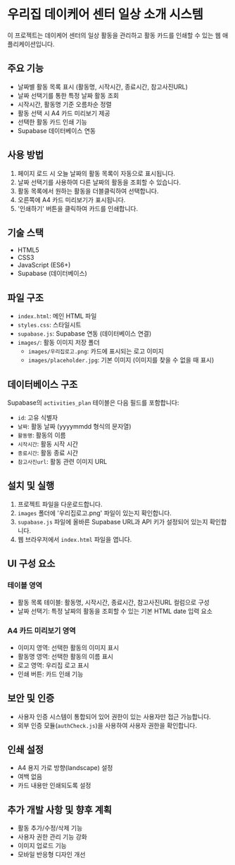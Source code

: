 # 우리집 데이케어 센터 일상 소개 시스템

이 프로젝트는 데이케어 센터의 일상 활동을 관리하고 활동 카드를 인쇄할 수 있는 웹 애플리케이션입니다.

## 주요 기능

- 날짜별 활동 목록 표시 (활동명, 시작시간, 종료시간, 참고사진URL)
- 날짜 선택기를 통한 특정 날짜 활동 조회
- 시작시간, 활동명 기준 오름차순 정렬
- 활동 선택 시 A4 카드 미리보기 제공
- 선택한 활동 카드 인쇄 기능
- Supabase 데이터베이스 연동

## 사용 방법

1. 페이지 로드 시 오늘 날짜의 활동 목록이 자동으로 표시됩니다.
2. 날짜 선택기를 사용하여 다른 날짜의 활동을 조회할 수 있습니다.
3. 활동 목록에서 원하는 활동을 더블클릭하여 선택합니다.
4. 오른쪽에 A4 카드 미리보기가 표시됩니다.
5. '인쇄하기' 버튼을 클릭하여 카드를 인쇄합니다.

## 기술 스택

- HTML5
- CSS3
- JavaScript (ES6+)
- Supabase (데이터베이스)

## 파일 구조

- `index.html`: 메인 HTML 파일
- `styles.css`: 스타일시트
- `supabase.js`: Supabase 연동 (데이터베이스 연결)
- `images/`: 활동 이미지 저장 폴더
  - `images/우리집로고.png`: 카드에 표시되는 로고 이미지
  - `images/placeholder.jpg`: 기본 이미지 (이미지를 찾을 수 없을 때 표시)

## 데이터베이스 구조

Supabase의 `activities_plan` 테이블은 다음 필드를 포함합니다:

- `id`: 고유 식별자
- `날짜`: 활동 날짜 (yyyymmdd 형식의 문자열)
- `활동명`: 활동의 이름
- `시작시간`: 활동 시작 시간
- `종료시간`: 활동 종료 시간
- `참고사진url`: 활동 관련 이미지 URL

## 설치 및 실행

1. 프로젝트 파일을 다운로드합니다.
2. `images` 폴더에 '우리집로고.png' 파일이 있는지 확인합니다.
3. `supabase.js` 파일에 올바른 Supabase URL과 API 키가 설정되어 있는지 확인합니다.
4. 웹 브라우저에서 `index.html` 파일을 엽니다.

## UI 구성 요소

### 테이블 영역
- 활동 목록 테이블: 활동명, 시작시간, 종료시간, 참고사진URL 컬럼으로 구성
- 날짜 선택기: 특정 날짜의 활동을 조회할 수 있는 기본 HTML date 입력 요소

### A4 카드 미리보기 영역
- 이미지 영역: 선택한 활동의 이미지 표시
- 활동명 영역: 선택한 활동의 이름 표시
- 로고 영역: 우리집 로고 표시
- 인쇄 버튼: 카드 인쇄 기능

## 보안 및 인증

- 사용자 인증 시스템이 통합되어 있어 권한이 있는 사용자만 접근 가능합니다.
- 외부 인증 모듈(`authCheck.js`)을 사용하여 사용자 권한을 확인합니다.

## 인쇄 설정

- A4 용지 가로 방향(landscape) 설정
- 여백 없음
- 카드 내용만 인쇄되도록 설정

## 추가 개발 사항 및 향후 계획

- 활동 추가/수정/삭제 기능
- 사용자 권한 관리 기능 강화
- 이미지 업로드 기능
- 모바일 반응형 디자인 개선 